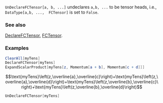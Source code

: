 `UnDeclareFCTensor[a, b, ...]` undeclares `a,b, ...` to be tensor heads, i.e., `DataType[a,b, ...,  FCTensor]` is set to `False`.

### See also

[DeclareFCTensor](DeclareFCTensor), [FCTensor](FCTensor).

### Examples

```mathematica
ClearAll[myTens]
DeclareFCTensor[myTens]
ExpandScalarProduct[myTens[z, Momentum[a + b], Momentum[c + d]]]
```

$$\text{myTens}\left(z,\overline{a},\overline{c}\right)+\text{myTens}\left(z,\overline{a},\overline{d}\right)+\text{myTens}\left(z,\overline{b},\overline{c}\right)+\text{myTens}\left(z,\overline{b},\overline{d}\right)$$

```mathematica
UnDeclareFCTensor[myTens]
```